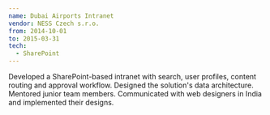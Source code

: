 ```yaml
---
name: Dubai Airports Intranet
vendor: NESS Czech s.r.o.
from: 2014-10-01
to: 2015-03-31
tech:
  - SharePoint
---
```


Developed a SharePoint-based intranet with search, user profiles, content routing
and approval workflow. Designed the solution's data architecture. Mentored junior team members.
Communicated with web designers in India and implemented their designs.

